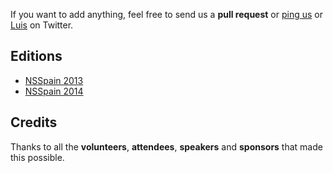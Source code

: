 If you want to add anything, feel free to send us a **pull request** or [ping us](https://twitter.com/nsspain) or [Luis](https://twitter.com/lascorbe) on Twitter.


## Editions
* [NSSpain 2013](https://github.com/NSSpain/NSSpain-Summaries/blob/master/2013.md)
* [NSSpain 2014](https://github.com/NSSpain/NSSpain-Summaries/blob/master/2014.md)


## Credits
Thanks to all the **volunteers**, **attendees**, **speakers** and **sponsors** that made this possible.


